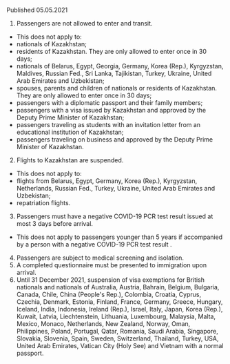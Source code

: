 Published 05.05.2021
1. Passengers are not allowed to enter and transit.
- This does not apply to:
- nationals of Kazakhstan;
- residents of Kazakhstan. They are only allowed to enter once in 30 days;
- nationals of Belarus, Egypt, Georgia, Germany, Korea (Rep.), Kyrgyzstan, Maldives, Russian Fed., Sri Lanka, Tajikistan, Turkey, Ukraine, United Arab Emirates and Uzbekistan;
- spouses, parents and children of nationals or residents of Kazakhstan. They are only allowed to enter once in 30 days;
- passengers with a diplomatic passport and their family members;
- passengers with a visa issued by Kazakhstan and approved by the Deputy Prime Minister of Kazakhstan;
- passengers traveling as students with an invitation letter from an educational institution of Kazakhstan;
- passengers traveling on business and approved by the Deputy Prime Minister of Kazakhstan.
2. Flights to Kazakhstan are suspended.
- This does not apply to:
- flights from Belarus, Egypt, Germany, Korea (Rep.), Kyrgyzstan, Netherlands, Russian Fed., Turkey, Ukraine, United Arab Emirates and Uzbekistan;
- repatriation flights.
3. Passengers must have a negative COVID-19 PCR test result issued at most 3 days before arrival. 
- This does not apply to passengers younger than 5 years if accompanied by a person with a negative COVID-19 PCR test result .
4. Passengers are subject to medical screening and isolation.
5. A completed questionnaire must be presented to immigration upon arrival.
6. Until 31 December 2021, suspension of visa exemptions for British nationals and nationals of Australia, Austria, Bahrain, Belgium, Bulgaria, Canada, Chile, China (People's Rep.), Colombia, Croatia, Cyprus, Czechia, Denmark, Estonia, Finland, France, Germany, Greece, Hungary, Iceland, India, Indonesia, Ireland (Rep.), Israel, Italy, Japan, Korea (Rep.), Kuwait, Latvia, Liechtenstein, Lithuania, Luxembourg, Malaysia, Malta, Mexico, Monaco, Netherlands, New Zealand, Norway, Oman, Philippines, Poland, Portugal, Qatar, Romania, Saudi Arabia, Singapore, Slovakia, Slovenia, Spain, Sweden, Switzerland, Thailand, Turkey, USA, United Arab Emirates, Vatican City (Holy See) and Vietnam with a normal passport.

